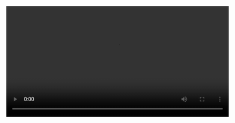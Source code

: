 <video width="600" controls>
  <source src="demo.mp4" type="video/mp4">
  Your browser does not support the video tag.
</video>

